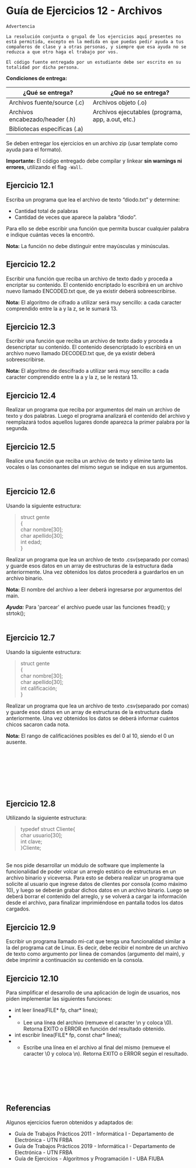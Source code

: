 # Guía de Ejercicios 12 - Archivos

```
Advertencia

La resolución conjunta o grupal de los ejercicios aquí presentes no está permitida, excepto en la medida en que puedas pedir ayuda a tus compañeros de clase y a otras personas, y siempre que esa ayuda no se reduzca a que otro haga el trabajo por vos.

El código fuente entregado por un estudiante debe ser escrito en su totalidad por dicha persona.
```

**Condiciones de entrega:**

| **¿Qué se entrega?**            | **¿Qué no se entrega?**                           |
| ----                            |   ----                                            |
| Archivos fuente/source (.c)     | Archivos objeto (.o)                              |
| Archivos encabezado/header (.h) | Archivos ejecutables (programa, app, a.out, etc.) |
| Bibliotecas específicas (.a)    |                                                   |

Se deben entregar los ejercicios en un archivo zip (usar template como ayuda para el formato).

**Importante:** El código entregado debe compilar y linkear **sin warnings ni errores**, utilizando el flag `-Wall`.

## Ejercicio 12.1
Escriba un programa que lea el archivo de texto “diodo.txt” y determine:<br>
- Cantidad total de palabras<br>
- Cantidad de veces que aparece la palabra “diodo”. <br>
  
Para ello se debe escribir una función que
permita buscar cualquier palabra e indique cuántas veces la encontró.

**Nota:** La función no debe distinguir entre mayúsculas y minúsculas.

## Ejercicio 12.2
Escribir una función que reciba un archivo de texto dado y proceda a encriptar su contenido. El contenido encriptado lo escribirá en un archivo nuevo llamado ENCODED.txt que, de ya existir deberá sobreescribirse.<br>

**Nota:** El algoritmo de cifrado a utilizar será muy sencillo: a cada caracter comprendido entre la a y la z, se le sumará 13.

## Ejercicio 12.3
Escribir una función que reciba un archivo de texto dado y proceda a desencriptar su contenido. El contenido desencriptado lo escribirá en un archivo nuevo llamado DECODED.txt que, de ya existir deberá sobreescribirse.<br>

**Nota:** El algoritmo de descifrado a utilizar será muy sencillo: a cada caracter comprendido entre la a y la z, se le restará 13.

## Ejercicio 12.4
Realizar un programa que reciba por argumentos del main un archivo de texto y dos palabras. Luego el programa analizará el contenido del archivo y reemplazará todos aquellos lugares donde aparezca la primer palabra por la segunda.

## Ejercicio 12.5
Realice una función que reciba un archivo de texto y elimine tanto las vocales o las consonantes del mismo segun se indique en sus argumentos.
<br><br>

## Ejercicio 12.6
Usando la siguiente estructura:<br>
> struct gente<br>
> {<br>
>   char nombre[30];<br>
>   char apellido[30];<br>
>   int edad;<br>
> }<br>

Realizar un programa que lea un archivo de texto .csv(separado por comas) y guarde esos datos en un array de estructuras de la estructura dada anteriormente. Una vez obtenidos los datos procederá a guardarlos en un archivo binario.

**Nota:** El nombre del archivo a leer deberá ingresarse por argumentos del main.

***Ayuda:*** Para 'parcear' el archivo puede usar las funciones fread(); y strtok();
<br><br>

## Ejercicio 12.7
Usando la siguiente estructura:<br>
> struct gente<br>
> {<br>
>   char nombre[30];<br>
>   char apellido[30];<br>
>   int calificación;<br>
> }<br>

Realizar un programa que lea un archivo de texto .csv(separado por comas) y guarde esos datos en un array de estructuras de la estructura dada anteriormente. Una vez obtenidos los datos se deberá informar cuántos chicos sacaron cada nota.

**Nota:** El rango de calificaciónes posibles es del 0 al 10, siendo el 0 un ausente.
<br><br><br><br><br><br><br><br>

## Ejercicio 12.8
Utilizando la siguiente estructura:<br>

> typedef struct Cliente{<br>
> char usuario[30];<br>
> int clave;<br>
}Cliente;<br>

<br>
Se nos pide desarrollar un módulo de software que implemente la funcionalidad de poder volcar un arreglo estático de estructuras en un archivo binario y viceversa. Para esto se debera realizar un programa que solicite al usuario que ingrese datos de clientes por consola (como máximo 10), y luego se deberán grabar dichos datos en un archivo binario. Luego se deberá borrar el contenido del arreglo, y se volverá a cargar la información desde el archivo, para finalizar imprimiéndose en pantalla todos
los datos cargados.

## Ejercicio 12.9
Escribir un programa llamado mi-cat que tenga una funcionalidad similar a la del programa cat de Linux. Es decir, debe recibir el nombre de un archivo de texto como argumento por líınea de comandos (argumento del main), y debe imprimir a continuación su contenido en la consola.

## Ejercicio 12.10
Para simplificar el desarrollo de una aplicación de login de usuarios, nos piden implementar las siguientes funciones:<br>

- int leer linea(FILE* fp, char* linea); 
- - Lee una línea del archivo (remueve el caracter \n y
coloca \0). Retorna EXITO o ERROR en función del resultado obtenido.
- int escribir linea(FILE* fp, const char* linea); 
- - Escribe una línea en el archivo al final
del mismo (remueve el caracter \0 y coloca \n). Retorna EXITO o ERROR según el resultado.



<br><br><br><br><br>

## Referencias 
Algunos ejercicios fueron obtenidos y adaptados de:
- Guía de Trabajos Prácticos 2011 - Informática I - Departamento de Electrónica - UTN FRBA
- Guía de Trabajos Prácticos 2019 - Informática I - Departamento de Electrónica - UTN FRBA
- Guía de Ejercicios - Algoritmos y Programación I - UBA FIUBA


